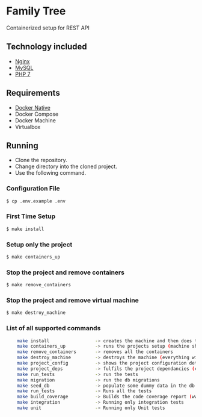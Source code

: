 # Family Tree
Containerized setup for REST API

## Technology included

* [Nginx](http://nginx.org/)
* [MySQL](http://www.mysql.com/)
* [PHP 7](http://php.net/)

## Requirements

* [Docker Native](https://www.docker.com/products/overview)
* Docker Compose
* Docker Machine
* Virtualbox

## Running

 - Clone the repository.
 - Change directory into the cloned project.
 - Use the following command.
 
### Configuration File
```sh
$ cp .env.example .env
```

### First Time Setup
```sh
$ make install
```

### Setup only the project
```sh
$ make containers_up
```

### Stop the project and remove containers
```sh
$ make remove_containers
```

### Stop the project and remove virtual machine
```sh
$ make destroy_machine
```

### List of all supported commands
```sh
    make install                 -> creates the machine and then does the setup
    make containers_up           -> runs the projects setup (machine should already be available)
    make remove_containers       -> removes all the containers
    make destroy_machine         -> destroys the machine (everything will be gone :) )
    make project_config          -> shows the project configuration details
    make project_deps            -> fulfils the project dependancies (composer...)
    make run_tests               -> run the tests
    make migration               -> run the db migrations
    make seed_db                 -> populate some dummy data in the db
    make run_tests               -> Runs all the tests
    make build_coverage          -> Builds the code coverage report (www/restapi/coverage)
    make integration             -> Running only integration tests
    make unit                    -> Running only Unit tests
```
